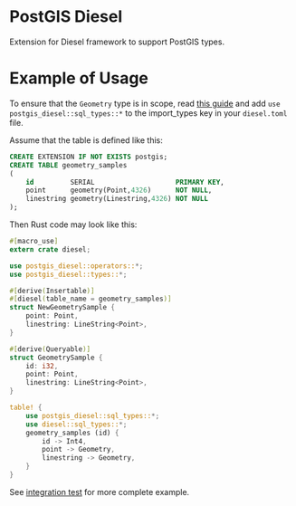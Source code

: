 # PostGIS Diesel
Extension for Diesel framework to support PostGIS types. 

# Example of Usage
To ensure that the `Geometry` type is in scope, read [this guide] and add `use postgis_diesel::sql_types::*` 
to the import_types key in your `diesel.toml` file.

Assume that the table is defined like this:
```sql
CREATE EXTENSION IF NOT EXISTS postgis;
CREATE TABLE geometry_samples
(
    id         SERIAL                    PRIMARY KEY,
    point      geometry(Point,4326)      NOT NULL,
    linestring geometry(Linestring,4326) NOT NULL
);
```

Then Rust code may look like this:
```rust
#[macro_use]
extern crate diesel;

use postgis_diesel::operators::*;
use postgis_diesel::types::*;

#[derive(Insertable)]
#[diesel(table_name = geometry_samples)]
struct NewGeometrySample {
    point: Point,
    linestring: LineString<Point>,
}

#[derive(Queryable)]
struct GeometrySample {
    id: i32,
    point: Point,
    linestring: LineString<Point>,
}

table! {
    use postgis_diesel::sql_types::*;
    use diesel::sql_types::*;
    geometry_samples (id) {
        id -> Int4,
        point -> Geometry,
        linestring -> Geometry,
    }
}
```
See [integration test](tests/integration_test.rs) for more complete example.

[this guide]: http://diesel.rs/guides/configuring-diesel-cli/
